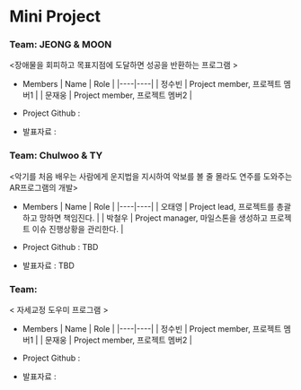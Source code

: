 # Mini Project


### Team: JEONG & MOON

<장애물을 회피하고 목표지점에 도달하면 성공을 반환하는 프로그램 >

* Members
  | Name | Role |
  |----|----|
  | 정수빈 | Project member, 프로젝트 멤버1 |
  | 문재웅 | Project member, 프로젝트 멤버2 |

* Project Github :  
* 발표자료 : 


### Team: Chulwoo & TY
<악기를 처음 배우는 사람에게 운지법을 지시하여 악보를 볼 줄 몰라도 연주를 도와주는 AR프로그램의 개발>
* Members
  | Name | Role |
  |----|----|
  | 오태영 | Project lead, 프로젝트를 총괄하고 망하면 책임진다. |
  | 박철우 | Project manager, 마일스톤을 생성하고 프로젝트 이슈 진행상황을 관리한다. |

* Project Github : TBD
* 발표자료 : TBD


### Team: 

< 자세교정 도우미 프로그램 >

* Members
  | Name | Role |
  |----|----|
  | 정수빈 | Project member, 프로젝트 멤버1 |
  | 문재웅 | Project member, 프로젝트 멤버2 |

* Project Github :
* 발표자료 : 

